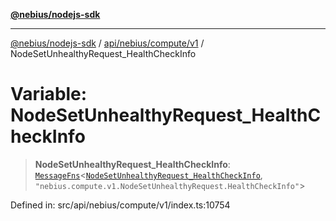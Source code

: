 [**@nebius/nodejs-sdk**](../../../../../README.md)

---

[@nebius/nodejs-sdk](../../../../../README.md) / [api/nebius/compute/v1](../README.md) / NodeSetUnhealthyRequest_HealthCheckInfo

# Variable: NodeSetUnhealthyRequest_HealthCheckInfo

> **NodeSetUnhealthyRequest_HealthCheckInfo**: [`MessageFns`](../../../../../runtime/protos/core/interfaces/MessageFns.md)\<[`NodeSetUnhealthyRequest_HealthCheckInfo`](../interfaces/NodeSetUnhealthyRequest_HealthCheckInfo.md), `"nebius.compute.v1.NodeSetUnhealthyRequest.HealthCheckInfo"`\>

Defined in: src/api/nebius/compute/v1/index.ts:10754

